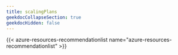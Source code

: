 ```yaml
---
title: scalingPlans
geekdocCollapseSection: true
geekdocHidden: false
---
```


{{< azure-resources-recommendationlist name="azure-resources-recommendationlist" >}}
